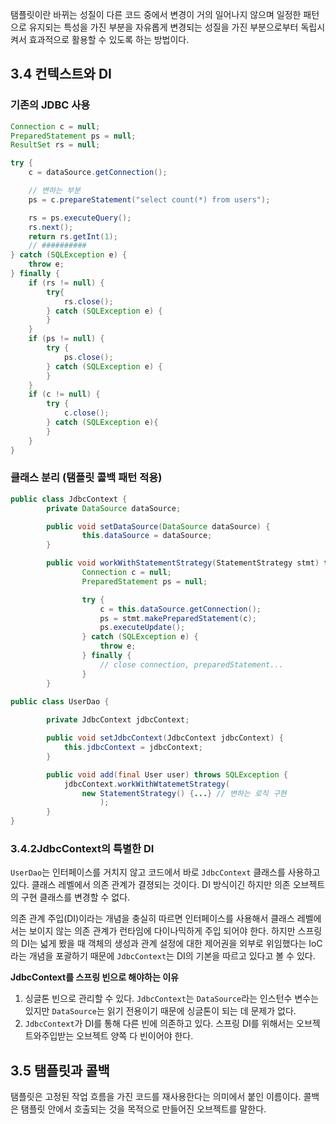 탬플릿이란 바뀌는 성질이 다른 코드 중에서 변경이 거의 일어나지 않으며 일정한 패턴으로 유지되는 특성을 가진 부분을 자유롭게 변경되는 성질을 가진 부분으로부터 독립시켜서 효과적으로 활용할 수 있도록 하는 방법이다.

## 3.4 컨텍스트와 DI

### 기존의 JDBC 사용

```java
Connection c = null;
PreparedStatement ps = null;
ResultSet rs = null;

try {
	c = dataSource.getConnection();

	// 변하는 부분 
	ps = c.prepareStatement("select count(*) from users");

	rs = ps.executeQuery();
	rs.next();
	return rs.getInt(1);
	// ##########
} catch (SQLException e) {
	throw e;
} finally {
    if (rs != null) {
        try{
            rs.close();
        } catch (SQLException e) {
    	}
    }
    if (ps != null) {
        try {
            ps.close();
        } catch (SQLException e) {
        }
    }
    if (c != null) {
        try {
            c.close();
        } catch (SQLException e){
        }
    }
}

```

### 클래스 분리 (탬플릿 콜백 패턴 적용)

```java
public class JdbcContext {
		private DataSource dataSource;

		public void setDataSource(DataSource dataSource) {
				this.dataSource = dataSource;
		}

		public void workWithStatementStrategy(StatementStrategy stmt) throws SQLException {
				Connection c = null;
				PreparedStatement ps = null;

				try {
					c = this.dataSource.getConnection();
					ps = stmt.makePreparedStatement(c);
					ps.executeUpdate();
				} catch (SQLException e) {
					throw e;
				} finally {
					// close connection, preparedStatement...
				}
		}
```

```java
public class UserDao {
		
		private JdbcContext jdbcContext;

		public void setJdbcContext(JdbcContext jdbcContext) {
		    this.jdbcContext = jdbcContext;
		}

		public void add(final User user) throws SQLException {
		    jdbcContext.workWithWtatemetStrategy(
		        new StatementStrategy() {...} // 변하는 로직 구현
                    );
        }
}
```

### 3.4.2JdbcContext의 특별한 DI

`UserDao`는 인터페이스를 거치지 않고 코드에서 바로 `JdbcContext` 클래스를 사용하고 있다. 클래스 레벨에서 의존 관계가 결졍되는 것이다. DI 방식이긴 하지만 의존 오브젝트의 구현 클래스를 변경할 수 없다.

의존 관계 주입(DI)이라는 개념을 충실히 따르면 인터페이스를 사용해서 클래스 레벨에서는 보이지 않는 의존 관계가 런타임에 다이나믹하게 주입 되어야 한다. 하지만 스프링의 DI는 넓게 봤을 때 객체의 생성과 관계 설정에 대한 제어권을 외부로 위임했다는 IoC라는 개념을 포괄하기 때문에 `JdbcContext`는 DI의 기본을 따르고 있다고 볼 수 있다.

**JdbcContext를 스프링 빈으로 해야하는 이유**

1. 싱글톤 빈으로 관리할 수 있다. `JdbcContext`는 `DataSource`라는 인스턴수 변수는 있지만 `DataSource`는 읽기 전용이기 때문에 싱글톤이 되는 데 문제가 없다.
2. `JdbcContext`가 DI를 통해 다른 빈에 의존하고 있다. 스프링 DI를 위해서는 오브젝트와주입받는 오브젝트 양쪽 다 빈이어야 한다.

## 3.5 탬플릿과 콜백

탬플릿은 고정된 작업 흐름을 가진 코드를 재사용한다는 의미에서 붙인 이름이다. 콜백은 탬플릿 안에서 호출되는 것을 목적으로 만들어진 오브젝트를 말한다.
